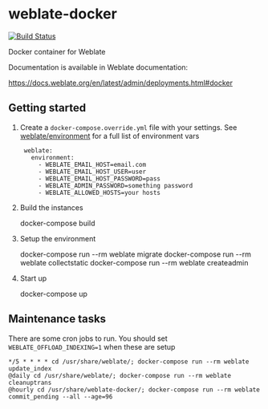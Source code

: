 # weblate-docker

[![Build Status](https://travis-ci.org/nijel/weblate-docker.svg?branch=master)](https://travis-ci.org/nijel/weblate-docker)

Docker container for Weblate

Documentation is available in Weblate documentation:

https://docs.weblate.org/en/latest/admin/deployments.html#docker

## Getting started

1. Create a `docker-compose.override.yml` file with your settings.
See [weblate/environment]() for a full list of environment vars

		weblate:
		  environment:
		    - WEBLATE_EMAIL_HOST=email.com
		    - WEBLATE_EMAIL_HOST_USER=user
		    - WEBLATE_EMAIL_HOST_PASSWORD=pass
		    - WEBLATE_ADMIN_PASSWORD=something password
		    - WEBLATE_ALLOWED_HOSTS=your hosts

2. Build the instances

    docker-compose build
    
3. Setup the environment

    docker-compose run --rm weblate migrate
    docker-compose run --rm weblate collectstatic
    docker-compose run --rm weblate createadmin
    
4. Start up

    docker-compose up

## Maintenance tasks

There are some cron jobs to run. You should set `WEBLATE_OFFLOAD_INDEXING=1` when these are setup

    */5 * * * * cd /usr/share/weblate/; docker-compose run --rm weblate update_index
    @daily cd /usr/share/weblate/; docker-compose run --rm weblate cleanuptrans
    @hourly cd /usr/share/weblate-docker/; docker-compose run --rm weblate commit_pending --all --age=96
    
